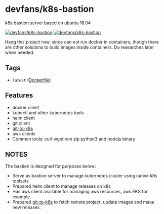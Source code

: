 # devfans/k8s-bastion

k8s bastion server based on ubuntu 18.04

[![devfans/k8s-bastion][docker-pulls-image]][docker-hub-url] [![devfans/k8s-bastion][docker-stars-image]][docker-hub-url]

Hang this project now, since can not run docker in containers, though there are other solutions to build images inside containers. Do researches later when needed.

## Tags

- `latest` ([Dockerfile](https://github.com/devfans/docker-bitcoin/blob/master/Dockerfile))

## Features

- docker client
- kubectl and other kubernetes tools
- helm client
- git client
- [git-to-k8s](https://github.com/devfans/git-to-k8s)
- aws clients
- Common tools: curl wget vim zip python3 and nodejs binary

## NOTES

The bastion is designed for purposes below:

- Serve as bastion server to manage kubernetes cluster using native k8s toolsets
- Prepared helm client to manage releases on k8s
- Has aws client available for managing aws resources, aws EKS for example.
- Prepared [git-to-k8s](https://github.com/devfans/git-to-k8s) to fetch remote project, update images and make new releases.


[docker-hub-url]: https://hub.docker.com/r/devfans/k8s-bastion
[docker-layers-image]: https://img.shields.io/imagelayers/layers/devfans/k8s-bastion/latest.svg?style=flat-square
[docker-pulls-image]: https://img.shields.io/docker/pulls/devfans/k8s-bastion.svg?style=flat-square
[docker-size-image]: https://img.shields.io/imagelayers/image-size/devfans/k8s-bastion/latest.svg?style=flat-square
[docker-stars-image]: https://img.shields.io/docker/stars/devfans/k8s-bastion.svg?style=flat-square

